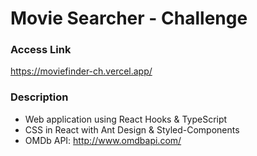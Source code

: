 # Movie Searcher - Challenge

### Access Link
https://moviefinder-ch.vercel.app/
### Description
* Web application using React Hooks & TypeScript
* CSS in React with Ant Design & Styled-Components
* OMDb API: http://www.omdbapi.com/

